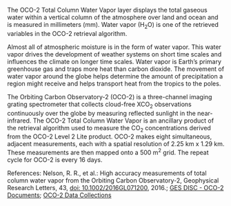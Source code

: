 The OCO-2 Total Column Water Vapor layer displays the total gaseous water within a vertical column of the atmosphere over land and ocean and is measured in millimeters (mm). Water vapor (H<sub>2</sub>O) is one of the retrieved variables in the OCO-2 retrieval algorithm.

Almost all of atmospheric moisture is in the form of water vapor. This water vapor drives the development of weather systems on short time scales and influences the climate on longer time scales. Water vapor is Earth’s primary greenhouse gas and traps more heat than carbon dioxide. The movement of water vapor around the globe helps determine the amount of precipitation a region might receive and helps transport heat from the tropics to the poles.

The Orbiting Carbon Observatory-2 (OCO-2) is a three-channel imaging grating spectrometer that collects cloud-free XCO<sub>2</sub> observations continuously over the globe by measuring reflected sunlight in the near-infrared. The OCO-2 Total Column Water Vapor is an ancillary product of the retrieval algorithm used to measure the CO<sub>2</sub> concentrations derived from the OCO-2 Level 2 Lite product. OCO-2 makes eight simultaneous, adjacent measurements, each with a spatial resolution of 2.25 km x 1.29 km. These measurements are then mapped onto a 500 m<sup>2</sup> grid. The repeat cycle for OCO-2 is every 16 days.

References: Nelson, R. R., et al.: High accuracy measurements of total column water vapor from the Orbiting Carbon Observatory-2, Geophysical Research Letters, 43, [doi: 10.1002/2016GL071200](https://doi.org/10.1002/2016GL071200), 2016.; [GES DISC - OCO-2 Documents](https://disc.gsfc.nasa.gov/information/documents?title=OCO-2%20Documents); [OCO-2 Data Collections](https://disc.gsfc.nasa.gov/datasets?project=OCO)

